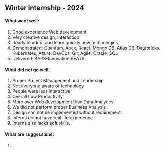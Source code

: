 ## Winter Internship - 2024

#### What went well:
1. Good experience Web development
2. Very creative design, interaction
3. Ready to adopt and learn quickly new technologies.
4. Demonstrated: Quantum, Apex, React, Mongo DB, Atlas DB, Databricks, Kubernates, Azure, DevOps, Git, Agile, Oracle, SQL
5. Delivered: BAPS-Innovation BEATS, 

#### What did not go well:
1. Proper Project Management and Leadership
2. Not everyone aware of technology 
3. People were less interactive
4. Overall Low Productivity
5. More over Web development than Data Analytics
6. We did not perform proper Business Analysis
7. Design can not be implemented without requirement.
8. Interns do not have real life experience
9. Interns also lacks soft skills.
#### What are suggessions:
1. 
